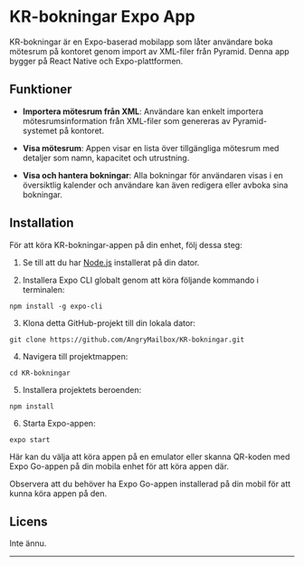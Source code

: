 # KR-bokningar Expo App

KR-bokningar är en Expo-baserad mobilapp som låter användare boka mötesrum på kontoret genom import av XML-filer från Pyramid. Denna app bygger på React Native och Expo-plattformen.

## Funktioner

- **Importera mötesrum från XML**: Användare kan enkelt importera mötesrumsinformation från XML-filer som genereras av Pyramid-systemet på kontoret.

- **Visa mötesrum**: Appen visar en lista över tillgängliga mötesrum med detaljer som namn, kapacitet och utrustning.

- **Visa och hantera bokningar**: Alla bokningar för användaren visas i en översiktlig kalender och användare kan även redigera eller avboka sina bokningar.

## Installation

För att köra KR-bokningar-appen på din enhet, följ dessa steg:

1. Se till att du har [Node.js](https://nodejs.org) installerat på din dator.

2. Installera Expo CLI globalt genom att köra följande kommando i terminalen:

```
npm install -g expo-cli
```

3. Klona detta GitHub-projekt till din lokala dator:

```
git clone https://github.com/AngryMailbox/KR-bokningar.git
```

4. Navigera till projektmappen:

```
cd KR-bokningar
```

5. Installera projektets beroenden:

```
npm install
```

6. Starta Expo-appen:

```
expo start
```

Här kan du välja att köra appen på en emulator eller skanna QR-koden med Expo Go-appen på din mobila enhet för att köra appen där.

Observera att du behöver ha Expo Go-appen installerad på din mobil för att kunna köra appen på den.

## Licens

Inte ännu.

---
